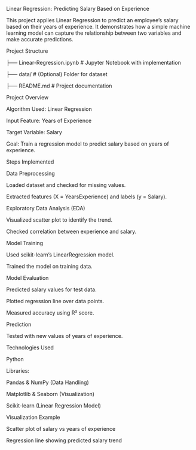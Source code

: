 Linear Regression: Predicting Salary Based on Experience

This project applies Linear Regression to predict an employee’s salary based on their years of experience. It demonstrates how a simple machine learning model can capture the relationship between two variables and make accurate predictions.

Project Structure

├── Linear-Regression.ipynb   # Jupyter Notebook with implementation

├── data/                     # (Optional) Folder for dataset

├── README.md                 # Project documentation

Project Overview

Algorithm Used: Linear Regression

Input Feature: Years of Experience

Target Variable: Salary

Goal: Train a regression model to predict salary based on years of experience.

Steps Implemented

Data Preprocessing

Loaded dataset and checked for missing values.

Extracted features (X = YearsExperience) and labels (y = Salary).

Exploratory Data Analysis (EDA)

Visualized scatter plot to identify the trend.

Checked correlation between experience and salary.

Model Training

Used scikit-learn’s LinearRegression model.

Trained the model on training data.

Model Evaluation

Predicted salary values for test data.

Plotted regression line over data points.

Measured accuracy using R² score.

Prediction

Tested with new values of years of experience.

Technologies Used

Python

Libraries:

Pandas & NumPy (Data Handling)

Matplotlib & Seaborn (Visualization)

Scikit-learn (Linear Regression Model)

Visualization Example

Scatter plot of salary vs years of experience

Regression line showing predicted salary trend
